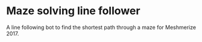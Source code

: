 # Maze solving line follower
A line following bot to find the shortest path through a maze for Meshmerize 2017.
